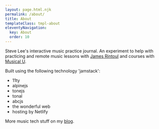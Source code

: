 ```yaml
---
layout: page.html.njk
permalink: /about/
title: About
templateClass: tmpl-about
eleventyNavigation:
  key: About
  order: 10
---
```


Steve Lee's interactive music practice journal. An experiment to help with practicing and remote music lessons with [James Rintoul](https://www.facebook.com/james.rintoul) and courses with [Musical U](https://www.musical-u.com/).

Built using the following technology 'jamstack':

- 11ty
- alpinejs
- tonejs
- tonal
- abcjs
- the wonderful web
- hosting by Netlify

More music tech stuff on my [blog](http://blog.fullmeasure.uk/).
